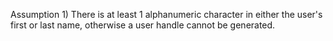 Assumption 1) 
There is at least 1 alphanumeric character in either the user's first or last name, otherwise a user handle cannot be generated. 